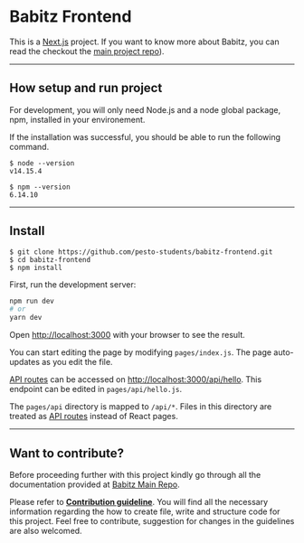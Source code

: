 # Babitz Frontend

This is a [Next.js](https://nextjs.org/) project. If you want to know more about Babitz, you can read the checkout the [main project repo](https://github.com/pesto-students/babitz)).

---

## How setup and run project

For development, you will only need Node.js and a node global package, npm, installed in your environement.

If the installation was successful, you should be able to run the following command.

    $ node --version
    v14.15.4

    $ npm --version
    6.14.10

---

## Install

    $ git clone https://github.com/pesto-students/babitz-frontend.git
    $ cd babitz-frontend
    $ npm install
    
First, run the development server:

```bash
npm run dev
# or
yarn dev
```

Open [http://localhost:3000](http://localhost:3000) with your browser to see the result.

You can start editing the page by modifying `pages/index.js`. The page auto-updates as you edit the file.

[API routes](https://nextjs.org/docs/api-routes/introduction) can be accessed on [http://localhost:3000/api/hello](http://localhost:3000/api/hello). This endpoint can be edited in `pages/api/hello.js`.

The `pages/api` directory is mapped to `/api/*`. Files in this directory are treated as [API routes](https://nextjs.org/docs/api-routes/introduction) instead of React pages.

---

## Want to contribute?

Before proceeding further with this project kindly go through all the documentation provided at [Babitz Main Repo](https://github.com/pesto-students/babitz).

Please refer to **[Contribution guideline](/CONTRIBUTING.md)**. You will find all the necessary information regarding the how to create file, write and structure code for this project. Feel free to contribute, suggestion for changes in the guidelines are also welcomed.

